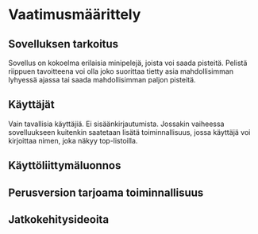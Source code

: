 # Vaatimusmäärittely

## Sovelluksen tarkoitus
Sovellus on kokoelma erilaisia minipelejä, joista voi saada pisteitä. Pelistä riippuen tavoitteena voi olla joko suorittaa tietty asia mahdollisimman lyhyessä ajassa tai saada mahdollisimman paljon pisteitä.

## Käyttäjät
Vain tavallisia käyttäjiä. Ei sisäänkirjautumista. Jossakin vaiheessa sovelluukseen kuitenkin saatetaan lisätä toiminnallisuus, jossa käyttäjä voi kirjoittaa nimen, joka näkyy top-listoilla.

## Käyttöliittymäluonnos

## Perusversion tarjoama toiminnallisuus

## Jatkokehitysideoita
